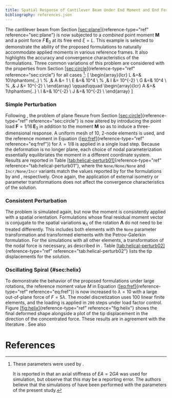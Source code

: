 ```yaml
---
title: Spatial Response of Cantilever Beam Under End Moment and End Force
bibliography: references.json
---
```


The cantilever beam from
Section [\[sec:plane\]](#sec:plane){reference-type="ref"
reference="sec:plane"} is now subjected to a *combined* point moment
$\boldsymbol{M}$ and a point force $F \, \mathbf{E}_3$ at its free end
$\xi=L$. This example is selected to demonstrate the ability of the
proposed formulations to naturally accommodate applied moments in
various reference frames. It also highlights the accuracy and
convergence characteristics of the formulations. 
Three common variations of this problem are considered with the properties from
Section [\[sec:circle\]](#sec:circle){reference-type="ref"
reference="sec:circle"} for all cases [^1]: 
\[
\begin{array}{lcr}
    L  &=&    10\hphantom{..}    \\ % ,& A  &= 1 \\
    E  &=&    10^4  \\ % ,& I  &= 10^{-2} \\
    G  &=&    10^4  \\ % ,& J  &= 10^{-2} \\
\end{array}
\qquad\qquad
\begin{array}{lcr}
    A  &=& 1\hphantom{..} \\
    I  &=& 10^{-2} \\
    J  &=& 10^{-2} \\
\end{array}
\]

### Simple Perturbation

Following <cite key="ibrahimbegović1995computational"></cite>, the problem of plane
flexure from Section [\[sec:circle\]](#sec:circle){reference-type="ref"
reference="sec:circle"} is now altered by introducing the point load
$\boldsymbol{F} = 1/16 \, \mathbf{E}_3$ in addition to the moment
$\boldsymbol{M}$ so as to induce a three-dimensional response. A uniform
mesh of 10, 2-node elements is used, and the reference moment in
Equation ([\[eq:fref\]](#eq:fref){reference-type="ref"
reference="eq:fref"}) for $\lambda = 1/8$ is applied in a single load
step. Because the deformation is no longer plane, each choice of nodal
parameterization essentially equilibriates the moment in a different
coordinate system. Results are reported in
Table [\[tab:helical-perturb01\]](#tab:helical-perturb01){reference-type="ref"
reference="tab:helical-perturb01"}, where the `None/None/None` and
`Incr/None/Incr` variants match the values reported by
<cite key="ibrahimbegović1995computational"></cite> for the formulations by
<cite key="simo1986threedimensional"></cite> and <cite key="ibrahimbegović1995computational"></cite>,
respectively. 
Once again, the application of external isometry or
parameter transformations does not affect the convergence
characteristics of the solution.

### Consistent Perturbation

The problem is simulated again, but now the moment is consistently
applied with a spatial orientation. Formulations whose final residual
moment vector is conjugate to the spatial variations
$\boldsymbol{u}_{\scriptscriptstyle{\Lambda}}$ of the rotation
$\boldsymbol{\Lambda}$ do not need to be treated differently. This
includes both elements with the `None` parameter transformation and
transformed elements with the Petrov-Galerkin formulation. For the
simulations with all other elements, a transformation of the nodal force
is necessary, as described in
<cite keys="ritto-corrêa2002differentiation ritto-corrêa2003workconjugacy"></cite>.
Table [\[tab:helical-perturb02\]](#tab:helical-perturb02){reference-type="ref"
reference="tab:helical-perturb02"} lists the tip displacements for the solution.

### Oscillating Spiral {#sec:helix}

To demonstrate the behavior of the proposed formulations under large
rotations, the reference moment value $M$ in
Equation ([\[eq:fref\]](#eq:fref){reference-type="ref"
reference="eq:fref"}) is now increased to $\lambda=10$ with a large
out-of-plane force of $F=5 \lambda$. The model discretization uses 100
linear finite elements, and the loading is applied in `200` steps under
load factor control.
Figure [\[fig:helix\]](#fig:helix){reference-type="ref" reference="fig:helix"} shows the final deformed shape alongside a plot
of the tip displacement in the direction of the concentrated force.
These results are in agreement with the literature
<cite keys="zupan2003finiteelement, makinen2007total, ghosh2009frameinvariant, lolić2020consistent, harsch2023total"></cite>.
See also <cite key="zienkiewicz2014finite"></cite>

[^1]: These parameters were used by
    <cite keys="ritto-corrêa2002differentiation, ibrahimbegovic1997choice"></cite>.

    It is reported in <cite key="ibrahimbegović1995computational" ></cite> that an axial
    stiffness of $EA=2GA$ was used for simulation, but
    <cite key="ritto-corrêa2002differentiation"></cite> observe that this may be a
    reporting error. The authors believe that the simulations of
    <cite key="ibrahimbegović1995computational"></cite> have been performed with the
    parameters of the present study.

# References

<div id="bibliography-list"></div>
